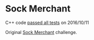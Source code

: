 Sock Merchant
=============

C++ code [passed all tests](https://www.hackerrank.com/domains/algorithms/sock-merchant) on 2016/10/11

Original [Sock Merchant](https://www.hackerrank.com/domains/algorithms/sock-merchant) challenge.
